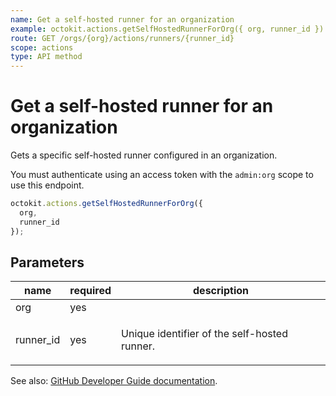```yaml
---
name: Get a self-hosted runner for an organization
example: octokit.actions.getSelfHostedRunnerForOrg({ org, runner_id })
route: GET /orgs/{org}/actions/runners/{runner_id}
scope: actions
type: API method
---
```


# Get a self-hosted runner for an organization

Gets a specific self-hosted runner configured in an organization.

You must authenticate using an access token with the `admin:org` scope to use this endpoint.

```js
octokit.actions.getSelfHostedRunnerForOrg({
  org,
  runner_id
});
```

## Parameters

<table>
  <thead>
    <tr>
      <th>name</th>
      <th>required</th>
      <th>description</th>
    </tr>
  </thead>
  <tbody>
    <tr><td>org</td><td>yes</td><td>

</td></tr>
<tr><td>runner_id</td><td>yes</td><td>

Unique identifier of the self-hosted runner.

</td></tr>
  </tbody>
</table>

See also: [GitHub Developer Guide documentation](https://docs.github.com/rest/reference/actions#get-a-self-hosted-runner-for-an-organization).
